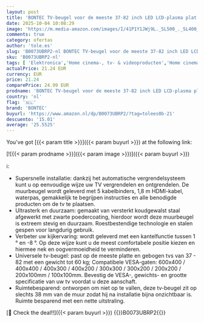 ```yaml
---
layout: post
title: 'BONTEC TV-beugel voor de meeste 37-82 inch LED LCD-plasma plat gebogen tv s  kantelbare muurbeugel met VESA 600x400 mm. Het maximale gewicht voor de beugel is 60kg  Bij de beugel wordt een waterpas  een 1.8 m HDMI-kabel en kabelbinders mee geleverd.'
date: 2025-10-04 10:08:29
image: 'https://m.media-amazon.com/images/I/41P1Y1JWj9L._SL500_._SL400_.jpg'
comments: true
category: ofertas
author: 'tole.es'
slug: 'B0073UBRP2-nl BONTEC TV-beugel voor de meeste 37-82 inch LED LCD-plasma...'
sku: 'B0073UBRP2-nl'
tags: [ 'Elektronica','Home cinema-, tv- & videoproducten','Home cinema-videoaccessoires','TV muur- & plafondsteunen','Tv-standaards & -muurbeugels','bontec','🇳🇱', ]
actualPrice: 21.24 EUR
currency: EUR
price: 21.24
comparePrice: 24.99 EUR
prodname: 'BONTEC TV-beugel voor de meeste 37-82 inch LED LCD-plasma plat gebogen tv s  kantelbare muurbeugel met VESA 600x400 mm. Het maximale gewicht voor de beugel is 60kg  Bij de beugel wordt een waterpas  een 1.8 m HDMI-kabel en kabelbinders mee geleverd.'
country: 'nl'
flag: '🇳🇱'
brand: 'BONTEC'
buyurl: 'https://www.amazon.nl/dp/B0073UBRP2/?tag=tolees0b-21'
descuento: '15.01'
average: '25.5525'
---
```


You've got [{{< param title >}}]({{< param buyurl >}}) at the following link:

[![{{< param prodname >}}]({{< param image >}})]({{< param buyurl >}})

ℹ️:

- Supersnelle installatie: dankzij het automatische vergrendelsysteem kunt u op eenvoudige wijze uw TV vergrendelen en ontgrendelen. De muurbeugel wordt geleverd met 5 kabelbinders, 1,8 m HDMI-kabel, waterpas, gemakkelijk te begrijpen instructies en alle benodigde producten om de tv te plaatsen.
- Ultrasterk en duurzaam: gemaakt van versterkt koudgewalst staal afgewerkt met zwarte poedercoating, hierdoor wordt deze muurbeugel is extreem stevig en duurzaam. Roestbestendige technologie en stalen gespen voor langdurig gebruik.
- Verbeter uw kijkervaring: wordt geleverd met een kantelfunctie tussen 1 ° en -8 °. Op deze wijze kunt u de meest comfortabele positie kiezen en hiermee nek en oogvermoeidheid te verminderen.
- Universele tv-beugel: past op de meeste platte en gebogen tvs van 37  - 82  met een gewicht tot 60 kg; Compatibele VESA-gaten: 600x400 / 400x400 / 400x300 / 400x200 / 300x300 / 300x200 / 200x200 / 200x100mm / 100x100mm. Bevestig de VESA-, gewichts- en grootte specificatie van uw tv voordat u deze aanschaft.
- Ruimtebesparend: ontworpen om niet op te vallen, deze tv-beugel zit op slechts 38 mm van de muur zodat hij na installatie bijna onzichtbaar is. Ruimte besparend met een nette uitstraling.

[🛒 Check the deal!!]({{< param buyurl >}})
{{<world>}}B0073UBRP2{{</world>}}
